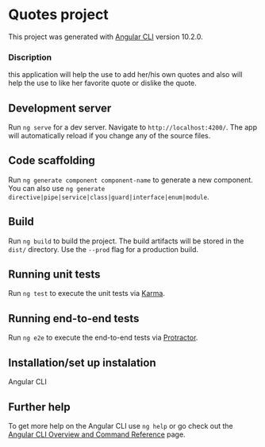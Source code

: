 # Quotes project

This project was generated with [Angular CLI](https://github.com/angular/angular-cli) version 10.2.0.
### Discription
this application will help the use to add her/his own quotes and also will help the use to like her favorite quote or dislike the quote.

## Development server

Run `ng serve` for a dev server. Navigate to `http://localhost:4200/`. The app will automatically reload if you change any of the source files.

## Code scaffolding

Run `ng generate component component-name` to generate a new component. You can also use `ng generate directive|pipe|service|class|guard|interface|enum|module`.

## Build

Run `ng build` to build the project. The build artifacts will be stored in the `dist/` directory. Use the `--prod` flag for a production build.

## Running unit tests

Run `ng test` to execute the unit tests via [Karma](https://karma-runner.github.io).

## Running end-to-end tests

Run `ng e2e` to execute the end-to-end tests via [Protractor](http://www.protractortest.org/).
## Installation/set up instalation
Angular CLI

## Further help

To get more help on the Angular CLI use `ng help` or go check out the [Angular CLI Overview and Command Reference](https://angular.io/cli) page.
